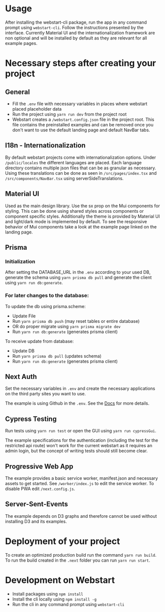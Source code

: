 # Usage

After installing the webstart-cli package, run the app in any command prompt using `webstart-cli`.
Follow the instructions presented by the interface.
Currently Material UI and the internationalization framework are non optional and will be installed by default as they are relevant for all example pages.

# Necessary steps after creating your project

## General

- Fill the `.env` file with necessary variables in places where webstart placed placeholder data
- Run the project using `yarn run dev` from the project root
- Webstart creates a `/webstart.config.json` file in the project root. This file contains the preinstalled examples and can be removed once you don't want to use the default landing page and default NavBar tabs.

## I18n - Internationalization

By default webstart projects come with internationalization options.
Under `/public/locales` the different languages are placed. Each language directory contains multiple json files that can be as granular as necessary.
Using these translations can be done as seen in `/src/pages/index.tsx` and `/src/components/NavBar.tsx` using serverSideTranslations.

## Material UI

Used as the main design library. Use the sx prop on the Mui components for styling. This can be done using shared styles across components or component specific styles.
Additionally the theme is provided by Material UI and light/dark mode is implemented by default.
To see the responsive behavior of Mui components take a look at the example page linked on the landing page.

## Prisma

### Initialization

After setting the DATABASE_URL in the `.env` according to your used DB, generate the schema using `yarn prisma db pull` and generate the client using `yarn run db:generate`.

### For later changes to the database:
To update the db using prisma.scheme:
- Update File
- Run `yarn prisma db push` (may reset tables or entire database)
- OR do proper migrate using `yarn prisma migrate dev`
- Run `yarn run db:generate` (generates prisma client)

To receive update from database:
- Update DB
- Run `yarn prisma db pull` (updates schema)
- Run `yarn run db:generate` (generates prisma client)

## Next Auth

Set the necessary variables in `.env` and create the necessary applications on the third party sites you want to use.

The example is using Github in the `.env`. See the [Docs](https://next-auth.js.org/configuration/providers/oauth#built-in-providers) for more details.

## Cypress Testing

Run tests using `yarn run test` or open the GUI using `yarn run cypressGui`.

The example specifications for the authentication (including the test for the restricted api route) won't work for the current webstart as it requires an admin login, but the concept of writing tests should still become clear.

## Progressive Web App

The example provides a basic service worker, manifest.json and necessary assets to get started. See `/worker/index.js` to edit the service worker.
To disable PWA edit `/next.config.js`.

## Server-Sent-Events

The example depends on D3 graphs and therefore cannot be used without installing D3 and its examples.

# Deployment of your project

To create an optimized production build run the command `yarn run build`.
To run the build created in the `.next` folder you can run `yarn run start`.

# Development on Webstart

- Install packages using `npm install`
- Install the cli locally using `npm install -g`
- Run the cli in any command prompt using `webstart-cli`